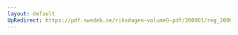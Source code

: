 ```yaml
---
layout: default
UpRedirect: https://pdf.swedeb.se/riksdagen-volumeG-pdf/200001/reg_200001/reg_200001_0471.pdf
---
```

